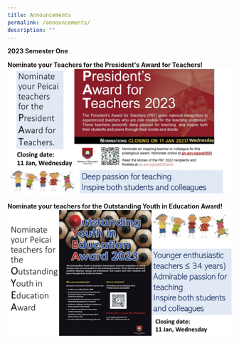 ```yaml
---
title: Announcements
permalink: /announcements/
description: ""
---
```

**2023 Semester One**

<B>Nominate your Teachers for the President's Award for Teachers! </B>
![](/images/Slide1%20copy.jpg)

<B>Nominate your teachers for the Outstanding Youth in Education Award! </B>
![](/images/Slide2%20copy.jpg)